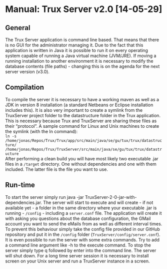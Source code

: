 # Manual: Trux Server v2.0 [14-05-29]

## General
The Trux Server application is command line based. That means that there is no GUI for the administrator managing it. Due to the fact that this application is written in Java it is possible to run it on every operating system capable of running a Java virtual machine (JVM/JRE). If moving a running installation to another environment it is necessary to modify the database contents (file paths) - changing this is on the agenda for the next server version (v3.0).

## Compilation
To compile the server it is necessary to have a working maven as well as a JDK in version 8 installation (a standard Netbeans or Eclipse installation includes this).
It is also very important to create a symlink from the TruxServer project folder to the datastructure folder in the Trux application. This is necessary because Trux and TruxServer are sharing these files as their “protocol”. A sample command for Linux and Unix machines to create the symlink (with the ln command): 
<br>`ln -s /home/jonas/Repos/Trux/Trux/app/src/main/java/se/gu/tux/trux/datastructure/ /home/jonas/Repos/Trux/TruxServer/src/main/java/se/gu/tux/trux/datastructure`
<br>After performing a clean build you will have most likely two executable .jar files in a `/target` directory. One without dependencies and one with them included. The latter file is the file you want to use.

## Run-time
To start the server simply run java -jar TruxServer-2-0-jar-with-dependencies.jar.
The server will start to execute and will create - if not available yet - a folder in the same directory where your executable .jar is running - `/config` - including a `server.conf` file. The application will create it with asking you questions about the database configuration, the GMail account you want to send the eMails from as well as different interval times. 
To prevent this behaviour simply take the config file provided in our GitHub repository and put it in the `/config` folder (`TruxServer/config/server.conf`).
It is even possible to run the server with some extra commands. Try to add a command line argument like -h to the execute command.
To stop the server simply type q followed by enter into the command line. The server will shut down.
For a long time server session it is necessary to install screen on your Unix server and run a TruxServer instance in a screen.
